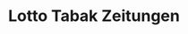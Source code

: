 ---
title: "Lotto Tabak Zeitungen"
url: /muenchen/lotto-tabak-zeitungen-margot-kalinke-strasse/
shop: Kiosk
---
